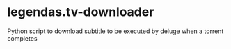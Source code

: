 legendas.tv-downloader
======================

Python script to download subtitle to be executed by deluge when a torrent completes

